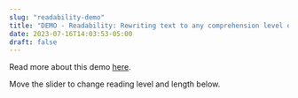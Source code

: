 ```yaml
---
slug: "readability-demo"
title: "DEMO - Readability: Rewriting text to any comprehension level or length"
date: 2023-07-16T14:03:53-05:00
draft: false
---
```


Read more about this demo [here](/posts/readability).

Move the slider to change reading level and length below.
